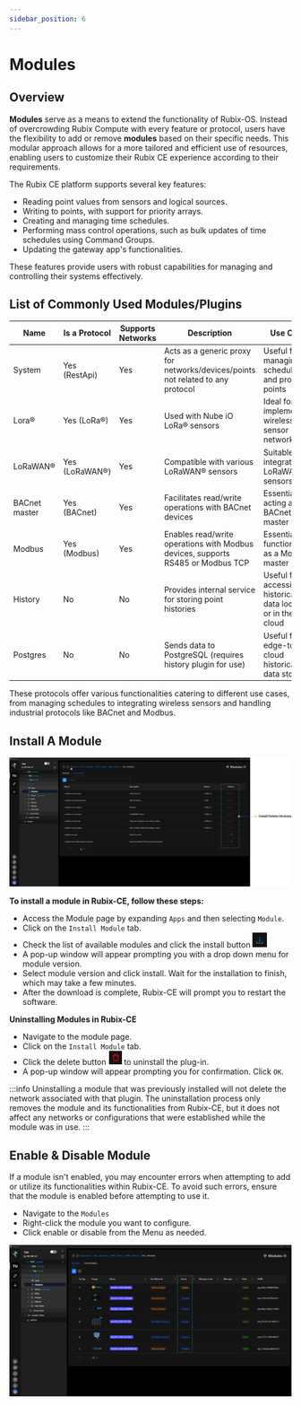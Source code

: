 ```yaml
---
sidebar_position: 6
---
```


# Modules

## Overview

**Modules** serve as a means to extend the functionality of Rubix-OS. Instead of overcrowding Rubix Compute with every feature or protocol, users have the flexibility to add or remove **modules** based on their specific needs. This modular approach allows for a more tailored and efficient use of resources, enabling users to customize their Rubix CE experience according to their requirements.

The Rubix CE platform supports several key features:

* Reading point values from sensors and logical sources.
* Writing to points, with support for priority arrays.
* Creating and managing time schedules.
* Performing mass control operations, such as bulk updates of time schedules using Command Groups.
* Updating the gateway app's functionalities.

These features provide users with robust capabilities for managing and controlling their systems effectively.

## List of Commonly Used Modules/Plugins

| Name         | Is a Protocol      | Supports <br/>Networks | Description                                                                   | Use Case                                             | 
|--------------|--------------------|------------------------|-------------------------------------------------------------------------------|------------------------------------------------------|
| System       | Yes (RestApi)       | Yes                    | Acts as a generic proxy for networks/devices/points not related to any protocol   | Useful for managing schedules and proxy points                              | 
| Lora®         | Yes (LoRa®)           | Yes                    | Used with Nube iO LoRa® sensors                                               | Ideal for implementing wireless sensor networks                | 
| LoRaWAN®     | Yes (LoRaWAN®)        | Yes                    | Compatible with various LoRaWAN® sensors                                      | Suitable for integrating LoRaWAN® sensors                 | 
| BACnet master | Yes (BACnet)  | Yes                    | Facilitates read/write operations with BACnet devices                                               | Essential for acting as a BACnet master                  | 
| Modbus       | Yes (Modbus)  | Yes                    | Enables read/write operations with Modbus devices, supports RS485 or Modbus TCP         | Essential for functioning as a Modbus master                  | 
| History      | No                 | No                     | Provides internal service for storing point histories                         | Useful for accessing historical data locally or in the cloud | 
| Postgres     | No                 | No                     | Sends data to PostgreSQL (requires history plugin for use) | Useful for edge-to-cloud historical data storage          | 

These protocols offer various functionalities catering to different use cases, from managing schedules to integrating wireless sensors and handling industrial protocols like BACnet and Modbus.

## Install A Module

![-](../img/apps/install-delete-modules.png)

**To install a module in Rubix-CE, follow these steps:**
* Access the Module page by expanding `Apps` and then selecting `Module`.
* Click on the `Install Module` tab.
* Check the list of available modules and click the install button ![install-button.png](../img/apps/install-button.png)
* A pop-up window will appear prompting you with a drop down menu for module version.
* Select module version and click install. Wait for the installation to finish, which may take a few minutes.
* After the download is complete, Rubix-CE will prompt you to restart the software.


**Uninstalling  Modules in Rubix-CE**
* Navigate to the module page.
* Click on the `Install Module` tab.
* Click the delete button ![uninstall-module.png](../img/apps/uninstall-module.png) to uninstall the plug-in.
* A pop-up window will appear prompting you for confirmation. Click `OK`.

:::info
Uninstalling a module that was previously installed will not delete the network associated with that plugin. The uninstallation process only removes the module and its functionalities from Rubix-CE, but it does not affect any networks or configurations that were established while the module was in use.
:::

## Enable & Disable Module
If a module isn't enabled, you may encounter errors when attempting to add or utilize its functionalities within Rubix-CE. To avoid such errors, ensure that the module is enabled before attempting to use it.

* Navigate to the `Modules`
* Right-click the module you want to configure.
* Click enable or disable from the Menu as needed.

![-](../img/apps/enable-disable-module.png)

